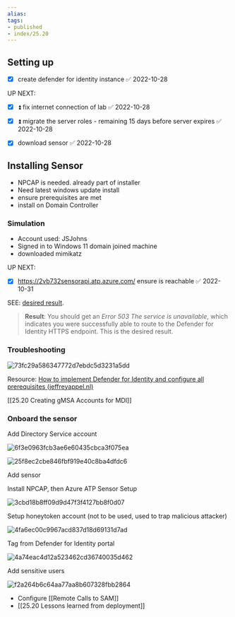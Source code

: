 ```yaml
---
alias:
tags:
- published
- index/25.20
---
```



## Setting up

- [x] create defender for identity instance ✅ 2022-10-28

UP NEXT: 
- [x] ⏫ fix internet connection of lab ✅ 2022-10-28
- [x] ⏫ migrate the server roles - remaining 15 days before server expires ✅ 2022-10-28
- [x] download sensor ✅ 2022-10-28


## Installing Sensor

- NPCAP is needed. already part of installer
- Need latest windows update install
- ensure prerequisites are met
- install on Domain Controller

### Simulation

- Account used: JSJohns
- Signed in to Windows 11 domain joined machine
- downloaded mimikatz

UP NEXT:
- [x] https://2vb732sensorapi.atp.azure.com/ ensure is reachable ✅ 2022-10-31

SEE: [desired result](https://learn.microsoft.com/en-us/defender-for-identity/configure-proxy#enable-access-to-defender-for-identity-service-urls-in-the-proxy-server:~:text=You%20should%20get%20an%20Error%20503%20The%20service%20is%20unavailable%2C%20which%20indicates%20you%20were%20successfully%20able%20to%20route%20to%20the%20Defender%20for%20Identity%20HTTPS%20endpoint.%20This%20is%20the%20desired%20result).

> **Result**: You should get an _Error 503 The service is unavailable_, which indicates you were successfully able to route to the Defender for Identity HTTPS endpoint. This is the desired result.


### Troubleshooting

![73fc29a586347772d7ebdc5d3231a5dd](https://i.imgur.com/foDRF9q.png)


Resource: [How to implement Defender for Identity and configure all prerequisites (jeffreyappel.nl)](https://jeffreyappel.nl/how-to-implement-defender-for-identity-and-configure-all-prerequisites/)

[[25.20 Creating gMSA Accounts for MDI]]
### Onboard the sensor

Add Directory Service account 

![6f3e0963fcb3ae6e60435cbca3f075ea](https://i.imgur.com/xgbvril.png)



![25f8ec2cbe846fbf919e40c8ba4dfdc6](https://i.imgur.com/OjejhnM.png)

Add sensor

Install NPCAP, then Azure ATP Sensor Setup

![3cbd18b8ff09d9d47f3f4127bb8f0d07](https://i.imgur.com/lLtHEUv.png)


Setup honeytoken account 
(not to be used, used to trap malicious attacker)

![4fa6ec00c9967acd837d18d69131d7ad](https://i.imgur.com/zT3DYUC.png)


Tag from Defender for Identity portal

![4a74eac4d12a523462cd36740035d462](https://i.imgur.com/Q1xs5fP.png)

Add sensitive users 

![f2a264b6c64aa77aa8b607328fbb2864](https://i.imgur.com/heV2ror.png)

- Configure [[Remote Calls to SAM]]
- [[25.20 Lessons learned from deployment]]